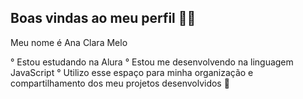 ## Boas vindas ao meu perfil 💙💙
Meu nome é Ana Clara Melo

° Estou estudando na Alura
° Estou me desenvolvendo na linguagem JavaScript
° Utilizo esse espaço para minha organização e compartilhamento dos meu projetos desenvolvidos 👋

<!--
**AC10972/AC10972** is a ✨ _special_ ✨ repository because its `README.md` (this file) appears on your GitHub profile.

Here are some ideas to get you started:

- 🔭 I’m currently working on ...
- 🌱 I’m currently learning ...
- 👯 I’m looking to collaborate on ...
- 🤔 I’m looking for help with ...
- 💬 Ask me about ...
- 📫 How to reach me: ...
- 😄 Pronouns: ...
- ⚡ Fun fact: ...
-->
